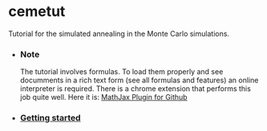 # cemetut

Tutorial for the simulated annealing in the Monte Carlo simulations.

* ### Note

  The tutorial involves formulas. To load them properly and see documments in a rich text form (see all formulas and features) an online interpreter is required. There is a chrome extension that performs this job quite well. Here it is: [MathJax Plugin for Github](https://chrome.google.com/webstore/detail/mathjax-plugin-for-github/ioemnmodlmafdkllaclgeombjnmnbima?hl=en)

* ### [Getting started](/frontpage.md)

